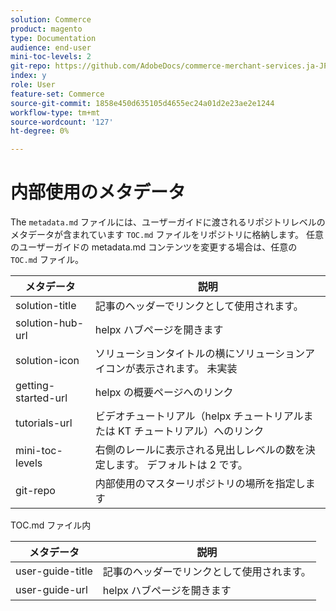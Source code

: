 ```yaml
---
solution: Commerce
product: magento
type: Documentation
audience: end-user
mini-toc-levels: 2
git-repo: https://github.com/AdobeDocs/commerce-merchant-services.ja-JP
index: y
role: User
feature-set: Commerce
source-git-commit: 1858e450d635105d4655ec24a01d2e23ae2e1244
workflow-type: tm+mt
source-wordcount: '127'
ht-degree: 0%

---
```



# 内部使用のメタデータ

The `metadata.md` ファイルには、ユーザーガイドに渡されるリポジトリレベルのメタデータが含まれています `TOC.md` ファイルをリポジトリに格納します。 任意のユーザーガイドの metadata.md コンテンツを変更する場合は、任意の `TOC.md` ファイル。

| メタデータ | 説明 |
|--- |--- |
| solution-title | 記事のヘッダーでリンクとして使用されます。 |
| solution-hub-url | helpx ハブページを開きます |
| solution-icon | ソリューションタイトルの横にソリューションアイコンが表示されます。 未実装 |
| getting-started-url | helpx の概要ページへのリンク |
| tutorials-url | ビデオチュートリアル（helpx チュートリアルまたは KT チュートリアル）へのリンク |
| mini-toc-levels | 右側のレールに表示される見出しレベルの数を決定します。 デフォルトは 2 です。 |
| git-repo | 内部使用のマスターリポジトリの場所を指定します |

TOC.md ファイル内

| メタデータ | 説明 |
|--- |--- |
| user-guide-title | 記事のヘッダーでリンクとして使用されます。 |
| user-guide-url | helpx ハブページを開きます |
